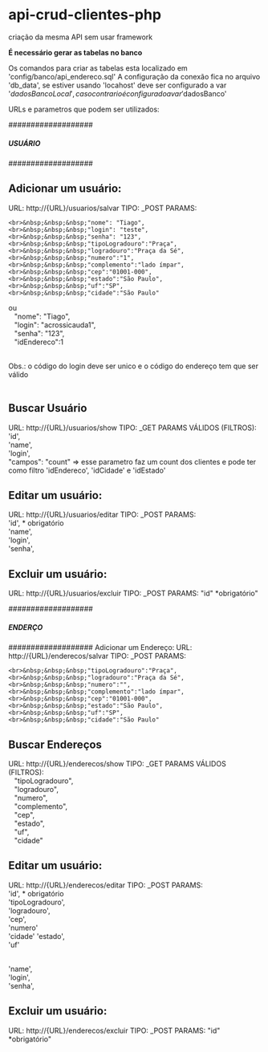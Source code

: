 # api-crud-clientes-php
criação  da mesma API sem usar framework


**É necessário gerar as tabelas no banco**

Os comandos para criar as tabelas esta localizado em 'config/banco/api_endereco.sql'
A configuração da conexão fica no arquivo 'db_data', se estiver usando 'locahost' deve ser configurado a var '$dadosBancoLocal',
caso contrario é configurado a var '$dadosBanco'


URLs e parametros que podem ser utilizados:

###################
##### USUÁRIO #####
###################
<h2>Adicionar um usuário:</h2>
URL: http://{URL}/usuarios/salvar
TIPO: _POST
PARAMS: 

	<br>&nbsp;&nbsp;&nbsp;"nome": "Tiago",
	<br>&nbsp;&nbsp;&nbsp;"login": "teste",
	<br>&nbsp;&nbsp;&nbsp;"senha": "123",
	<br>&nbsp;&nbsp;&nbsp;"tipoLogradouro":"Praça", 
	<br>&nbsp;&nbsp;&nbsp;"logradouro":"Praça da Sé",
	<br>&nbsp;&nbsp;&nbsp;"numero":"1",
	<br>&nbsp;&nbsp;&nbsp;"complemento":"lado ímpar",
	<br>&nbsp;&nbsp;&nbsp;"cep":"01001-000",
	<br>&nbsp;&nbsp;&nbsp;"estado":"São Paulo", 
	<br>&nbsp;&nbsp;&nbsp;"uf":"SP",
	<br>&nbsp;&nbsp;&nbsp;"cidade":"São Paulo"

ou
	<br>&nbsp;&nbsp;&nbsp;"nome": "Tiago",
	<br>&nbsp;&nbsp;&nbsp;"login": "acrossicauda1",
	<br>&nbsp;&nbsp;&nbsp;"senha": "123",
	<br>&nbsp;&nbsp;&nbsp;"idEndereco":1
	
<br>Obs.: o código do login deve ser unico e o código do endereço tem que ser válido
<br><br>
<h2>Buscar Usuário</h2>
URL: http://{URL}/usuarios/show
TIPO: _GET
PARAMS VÁLIDOS (FILTROS):
<br>'id', 
<br>'name', 
<br>'login',
<br>"campos": "count" => esse parametro faz um count dos clientes e pode ter como filtro 'idEndereco', 'idCidade' e 'idEstado'

<h2>Editar um usuário:</h2>
URL: http://{URL}/usuarios/editar
TIPO: _POST
PARAMS: 
<br>'id', * obrigatório
<br>'name', 
<br>'login',
<br>'senha',

<h2>Excluir um usuário:</h2>
URL: http://{URL}/usuarios/excluir
TIPO: _POST
PARAMS: 
"id" *obrigatório"

###################
##### ENDERÇO #####
###################
Adicionar um Endereço:
URL: http://{URL}/enderecos/salvar
TIPO: _POST
PARAMS:

	<br>&nbsp;&nbsp;&nbsp;"tipoLogradouro":"Praça", 
	<br>&nbsp;&nbsp;&nbsp;"logradouro":"Praça da Sé",
	<br>&nbsp;&nbsp;&nbsp;"numero":"",
	<br>&nbsp;&nbsp;&nbsp;"complemento":"lado ímpar",
	<br>&nbsp;&nbsp;&nbsp;"cep":"01001-000",
	<br>&nbsp;&nbsp;&nbsp;"estado":"São Paulo", 
	<br>&nbsp;&nbsp;&nbsp;"uf":"SP",
	<br>&nbsp;&nbsp;&nbsp;"cidade":"São Paulo"

<h2>Buscar Endereços</h2>
URL: http://{URL}/enderecos/show
TIPO: _GET
PARAMS VÁLIDOS (FILTROS):
	<br>&nbsp;&nbsp;&nbsp;"tipoLogradouro", 
	<br>&nbsp;&nbsp;&nbsp;"logradouro",
	<br>&nbsp;&nbsp;&nbsp;"numero",
	<br>&nbsp;&nbsp;&nbsp;"complemento",
	<br>&nbsp;&nbsp;&nbsp;"cep",
	<br>&nbsp;&nbsp;&nbsp;"estado",
	<br>&nbsp;&nbsp;&nbsp;"uf",
	<br>&nbsp;&nbsp;&nbsp;"cidade"

<h2>Editar um usuário:</h2>
URL: http://{URL}/enderecos/editar
TIPO: _POST
PARAMS: 
	<br>'id', * obrigatório
	<br>'tipoLogradouro', 
	<br>'logradouro', 
	<br>'cep', 
	<br>'numero'
	<br>'cidade'
	'estado', 
	<br>'uf'

<br>'name', 
<br>'login',
<br>'senha',

<h2>Excluir um usuário:</h2>
URL: http://{URL}/enderecos/excluir
TIPO: _POST
PARAMS: 
"id" *obrigatório"
